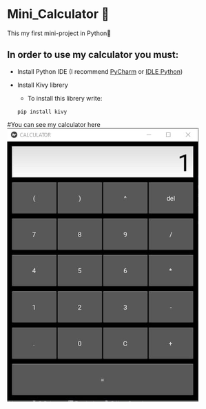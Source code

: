 # Mini_Calculator 🧮
This my first mini-project in Python🎉
## In order to use my calculator you must:
- Install Python IDE (I recommend [PyCharm](https://www.jetbrains.com/ru-ru/pycharm/download/) or [IDLE Python](https://www.python.org/downloads)) </li>
- Install Kivy librery
    + To install this librery write: 
    
    ```
    pip install kivy
    ```
#You can see my calculator here <br>
![Image](view.jpg)
